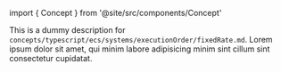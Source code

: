 import { Concept } from '@site/src/components/Concept'

<Concept
  title = "Fixed Rate"
  kind  = "Core"
  block = {true}>
This is a dummy description for `concepts/typescript/ecs/systems/executionOrder/fixedRate.md`.
Lorem ipsum dolor sit amet, qui minim labore adipisicing minim sint cillum sint consectetur cupidatat.  
</Concept>


